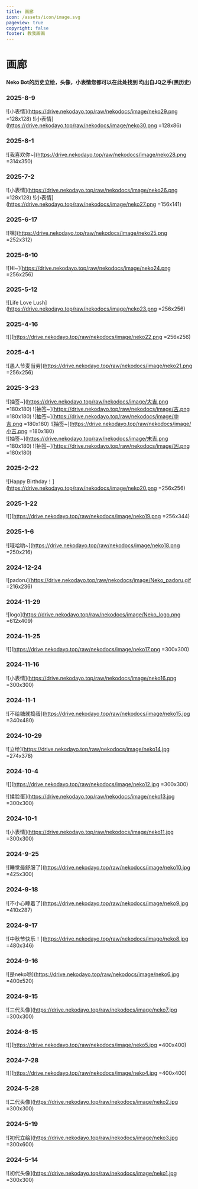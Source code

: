 ```yaml
---
title: 画廊
icon: /assets/icon/image.svg
pageview: true
copyright: false
footer: 教我画画
---
```


# 画廊

**Neko Bot的历史立绘，头像，小表情您都可以在此处找到 均出自JQ之手(黑历史)**


### **2025-8-9**
![小表情](https://drive.nekodayo.top/raw/nekodocs/image/neko29.png =128x128) ![小表情](https://drive.nekodayo.top/raw/nekodocs/image/neko30.png =128x86)

### **2025-8-1**
![我喜欢你~](https://drive.nekodayo.top/raw/nekodocs/image/neko28.png =314x350)


### **2025-7-2**
![小表情](https://drive.nekodayo.top/raw/nekodocs/image/neko26.png =128x128) ![小表情](https://drive.nekodayo.top/raw/nekodocs/image/neko27.png =156x141)

### **2025-6-17**
![咪](https://drive.nekodayo.top/raw/nekodocs/image/neko25.png =252x312)

### **2025-6-10**
![Hi~](https://drive.nekodayo.top/raw/nekodocs/image/neko24.png =256x256)

### **2025-5-12**
![Life Love Lush](https://drive.nekodayo.top/raw/nekodocs/image/neko23.png =256x256)

### **2025-4-16**
![](https://drive.nekodayo.top/raw/nekodocs/image/neko22.png =256x256)

### **2025-4-1**
![愚人节麦当劳](https://drive.nekodayo.top/raw/nekodocs/image/neko21.png =256x256)


### **2025-3-23**
![抽签~](https://drive.nekodayo.top/raw/nekodocs/image/大吉.png =180x180)  ![抽签~](https://drive.nekodayo.top/raw/nekodocs/image/吉.png =180x180)
![抽签~](https://drive.nekodayo.top/raw/nekodocs/image/中吉.png =180x180)  ![抽签~](https://drive.nekodayo.top/raw/nekodocs/image/小吉.png =180x180)  
![抽签~](https://drive.nekodayo.top/raw/nekodocs/image/末吉.png =180x180)  ![抽签~](https://drive.nekodayo.top/raw/nekodocs/image/凶.png =180x180)


### **2025-2-22**
![Happy Birthday！](https://drive.nekodayo.top/raw/nekodocs/image/neko20.png =256x256)

### **2025-1-22**
![](https://drive.nekodayo.top/raw/nekodocs/image/neko19.png =256x344)

### **2025-1-6**
![哦哈哟~](https://drive.nekodayo.top/raw/nekodocs/image/neko18.png =250x216)


### **2024-12-24**
![padoru](https://drive.nekodayo.top/raw/nekodocs/image/Neko_padoru.gif =216x236)


### **2024-11-29**
![logo](https://drive.nekodayo.top/raw/nekodocs/image/Neko_logo.png =612x409)

### **2024-11-25**
![](https://drive.nekodayo.top/raw/nekodocs/image/neko17.png =300x300)

### **2024-11-16**
![小表情](https://drive.nekodayo.top/raw/nekodocs/image/neko16.png =300x300)

### **2024-11-1**
![不给糖就捣蛋](https://drive.nekodayo.top/raw/nekodocs/image/neko15.jpg =340x480)


### **2024-10-29**
![立绘](https://drive.nekodayo.top/raw/nekodocs/image/neko14.jpg =274x378)

### **2024-10-4**
![](https://drive.nekodayo.top/raw/nekodocs/image/neko12.jpg =300x300)

![揉脸蛋](https://drive.nekodayo.top/raw/nekodocs/image/neko13.jpg =300x300)

### **2024-10-1**
![小表情](https://drive.nekodayo.top/raw/nekodocs/image/neko11.jpg =300x300)

### **2024-9-25**
![睡觉最舒服了](https://drive.nekodayo.top/raw/nekodocs/image/neko10.jpg =425x300)

### **2024-9-18**
![不小心睡着了](https://drive.nekodayo.top/raw/nekodocs/image/neko9.jpg =410x287)

### **2024-9-17**
![中秋节快乐！](https://drive.nekodayo.top/raw/nekodocs/image/neko8.jpg =480x346)

### **2024-9-16**
![是neko哟](https://drive.nekodayo.top/raw/nekodocs/image/neko6.jpg =400x520)

### **2024-9-15**
![三代头像](https://drive.nekodayo.top/raw/nekodocs/image/neko7.jpg =300x300)

### **2024-8-15**
![](https://drive.nekodayo.top/raw/nekodocs/image/neko5.jpg =400x400)

### **2024-7-28**
![](https://drive.nekodayo.top/raw/nekodocs/image/neko4.jpg =400x400)

### **2024-5-28**
![二代头像](https://drive.nekodayo.top/raw/nekodocs/image/neko2.jpg =300x300)

### **2024-5-19**
![初代立绘](https://drive.nekodayo.top/raw/nekodocs/image/neko3.jpg =300x600)

### **2024-5-14**
![初代头像](https://drive.nekodayo.top/raw/nekodocs/image/neko1.jpg =300x300)
